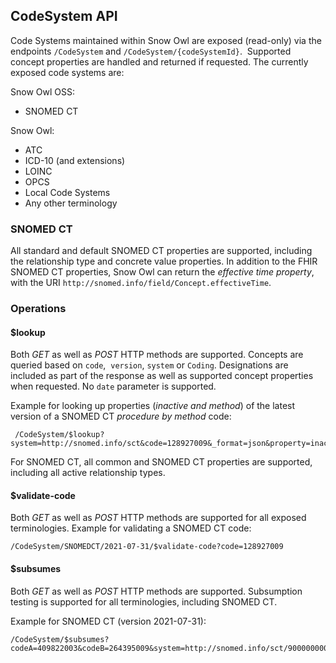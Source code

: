## CodeSystem API

Code Systems maintained within Snow Owl are exposed (read-only) via the endpoints `/CodeSystem` and `/CodeSystem/{codeSystemId}`.  Supported concept properties are handled and returned if requested. The currently exposed code systems are:

Snow Owl OSS:
* SNOMED CT

Snow Owl:
* ATC
* ICD-10 (and extensions)
* LOINC
* OPCS
* Local Code Systems
* Any other terminology
### SNOMED CT

All standard and default SNOMED CT properties are supported, including the relationship type and concrete value properties. In addition to the FHIR SNOMED CT properties, Snow Owl can return the _effective time property_, with the URI `http://snomed.info/field/Concept.effectiveTime`.

### Operations
#### $lookup

Both _GET_ as well as _POST_ HTTP methods are supported. Concepts are queried based on `code`,  `version`, `system` or `Coding`. Designations are included as part of the response as well as supported concept properties when requested. No `date` parameter is supported.

Example for looking up properties (_inactive and method_) of the latest version of a SNOMED CT _procedure by method_ code:
```
 /CodeSystem/$lookup?system=http://snomed.info/sct&code=128927009&_format=json&property=inactive&property=http://snomed.info/id/260686004
```

For SNOMED CT, all common and SNOMED CT properties are supported, including all active relationship types.
#### $validate-code

Both _GET_ as well as _POST_ HTTP methods are supported for all exposed terminologies.
Example for validating a SNOMED CT code:
```
/CodeSystem/SNOMEDCT/2021-07-31/$validate-code?code=128927009
```      

#### $subsumes

Both _GET_ as well as _POST_ HTTP methods are supported. Subsumption testing is supported for all terminologies, including SNOMED CT.

Example for SNOMED CT (version 2021-07-31):
```
/CodeSystem/$subsumes?codeA=409822003&codeB=264395009&system=http://snomed.info/sct/900000000000207008/version/20210731
```
